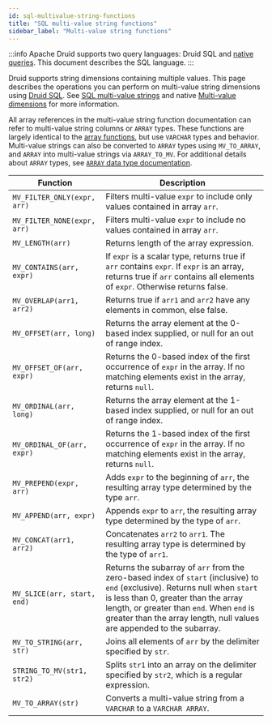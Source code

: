 ```yaml
---
id: sql-multivalue-string-functions
title: "SQL multi-value string functions"
sidebar_label: "Multi-value string functions"
---
```


<!--
  ~ Licensed to the Apache Software Foundation (ASF) under one
  ~ or more contributor license agreements.  See the NOTICE file
  ~ distributed with this work for additional information
  ~ regarding copyright ownership.  The ASF licenses this file
  ~ to you under the Apache License, Version 2.0 (the
  ~ "License"); you may not use this file except in compliance
  ~ with the License.  You may obtain a copy of the License at
  ~
  ~   http://www.apache.org/licenses/LICENSE-2.0
  ~
  ~ Unless required by applicable law or agreed to in writing,
  ~ software distributed under the License is distributed on an
  ~ "AS IS" BASIS, WITHOUT WARRANTIES OR CONDITIONS OF ANY
  ~ KIND, either express or implied.  See the License for the
  ~ specific language governing permissions and limitations
  ~ under the License.
  -->

<!--
  The format of the tables that describe the functions and operators
  should not be changed without updating the script create-sql-docs
  in web-console/script/create-sql-docs, because the script detects
  patterns in this markdown file and parse it to TypeScript file for web console
-->


:::info
 Apache Druid supports two query languages: Druid SQL and [native queries](querying.md).
 This document describes the SQL language.
:::

Druid supports string dimensions containing multiple values.
This page describes the operations you can perform on multi-value string dimensions using [Druid SQL](./sql.md).
See [SQL multi-value strings](./sql-data-types.md#multi-value-strings) and native [Multi-value dimensions](multi-value-dimensions.md) for more information.

All array references in the multi-value string function documentation can refer to multi-value string columns or
`ARRAY` types. These functions are largely identical to the [array functions](./sql-array-functions.md), but use
`VARCHAR` types and behavior. Multi-value strings can also be converted to `ARRAY` types using `MV_TO_ARRAY`, and
`ARRAY` into multi-value strings via `ARRAY_TO_MV`. For additional details about `ARRAY` types, see
[`ARRAY` data type documentation](./sql-data-types.md#arrays).

|Function|Description|
|--------|-----|
|`MV_FILTER_ONLY(expr, arr)`|Filters multi-value `expr` to include only values contained in array `arr`.|
|`MV_FILTER_NONE(expr, arr)`|Filters multi-value `expr` to include no values contained in array `arr`.|
|`MV_LENGTH(arr)`|Returns length of the array expression.|
|`MV_CONTAINS(arr, expr)`|If `expr` is a scalar type, returns true if `arr` contains `expr`. If `expr` is an array, returns true if `arr` contains all elements of `expr`. Otherwise returns false.|
|`MV_OVERLAP(arr1, arr2)`|Returns true if `arr1` and `arr2` have any elements in common, else false.|
|`MV_OFFSET(arr, long)`|Returns the array element at the 0-based index supplied, or null for an out of range index.|
|`MV_OFFSET_OF(arr, expr)`|Returns the 0-based index of the first occurrence of `expr` in the array. If no matching elements exist in the array, returns `null`.|
|`MV_ORDINAL(arr, long)`|Returns the array element at the 1-based index supplied, or null for an out of range index.|
|`MV_ORDINAL_OF(arr, expr)`|Returns the 1-based index of the first occurrence of `expr` in the array. If no matching elements exist in the array, returns `null`.|
|`MV_PREPEND(expr, arr)`|Adds `expr` to the beginning of `arr`, the resulting array type determined by the type `arr`.|
|`MV_APPEND(arr, expr)`|Appends `expr` to `arr`, the resulting array type determined by the type of `arr`.|
|`MV_CONCAT(arr1, arr2)`|Concatenates `arr2` to `arr1`. The resulting array type is determined by the type of `arr1`.|
|`MV_SLICE(arr, start, end)`|Returns the subarray of `arr` from the zero-based index of `start` (inclusive) to `end` (exclusive). Returns null when `start` is less than 0, greater than the array length, or greater than `end`. When `end` is greater than the array length, null values are appended to the subarray.|
|`MV_TO_STRING(arr, str)`|Joins all elements of `arr` by the delimiter specified by `str`.|
|`STRING_TO_MV(str1, str2)`|Splits `str1` into an array on the delimiter specified by `str2`, which is a regular expression.|
|`MV_TO_ARRAY(str)`|Converts a multi-value string from a `VARCHAR` to a `VARCHAR ARRAY`.|
